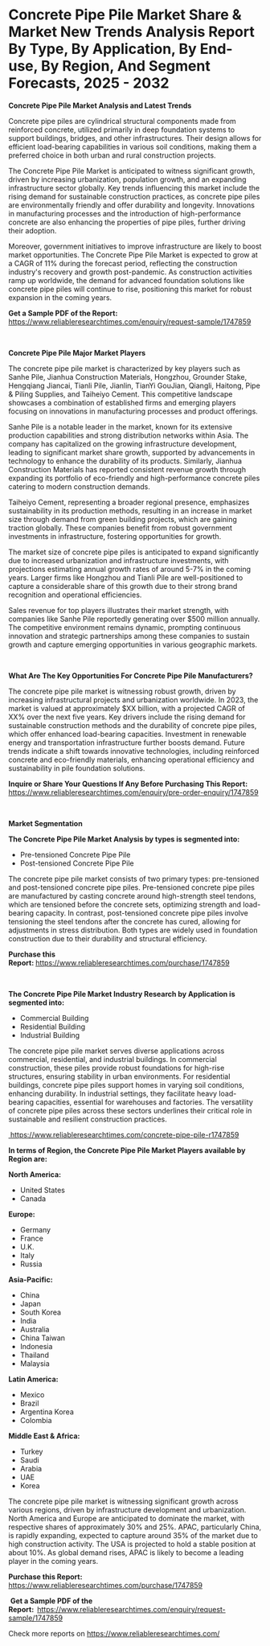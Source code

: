<p><h1>Concrete Pipe Pile Market Share & Market New Trends Analysis Report By Type, By Application, By End-use, By Region, And Segment Forecasts, 2025 - 2032</h1></p><p><strong>Concrete Pipe Pile Market Analysis and Latest Trends</strong></p>
<p><p>Concrete pipe piles are cylindrical structural components made from reinforced concrete, utilized primarily in deep foundation systems to support buildings, bridges, and other infrastructures. Their design allows for efficient load-bearing capabilities in various soil conditions, making them a preferred choice in both urban and rural construction projects.</p><p>The Concrete Pipe Pile Market is anticipated to witness significant growth, driven by increasing urbanization, population growth, and an expanding infrastructure sector globally. Key trends influencing this market include the rising demand for sustainable construction practices, as concrete pipe piles are environmentally friendly and offer durability and longevity. Innovations in manufacturing processes and the introduction of high-performance concrete are also enhancing the properties of pipe piles, further driving their adoption.</p><p>Moreover, government initiatives to improve infrastructure are likely to boost market opportunities. The Concrete Pipe Pile Market is expected to grow at a CAGR of 11% during the forecast period, reflecting the construction industry's recovery and growth post-pandemic. As construction activities ramp up worldwide, the demand for advanced foundation solutions like concrete pipe piles will continue to rise, positioning this market for robust expansion in the coming years.</p></p>
<p><strong>Get a Sample PDF of the Report:&nbsp;</strong> <a href="https://www.reliableresearchtimes.com/enquiry/request-sample/1747859?utm_campaign=3386&utm_medium=2&utm_source=Github&utm_content=ia&utm_term=01042025&utm_id=concrete-pipe-pile">https://www.reliableresearchtimes.com/enquiry/request-sample/1747859</a></p>
<p>&nbsp;</p>
<p><strong>Concrete Pipe Pile Major Market Players</strong></p>
<p><p>The concrete pipe pile market is characterized by key players such as Sanhe Pile, Jianhua Construction Materials, Hongzhou, Grounder Stake, Hengqiang Jiancai, Tianli Pile, Jianlin, TianYi GouJian, Qiangli, Haitong, Pipe & Piling Supplies, and Taiheiyo Cement. This competitive landscape showcases a combination of established firms and emerging players focusing on innovations in manufacturing processes and product offerings.</p><p>Sanhe Pile is a notable leader in the market, known for its extensive production capabilities and strong distribution networks within Asia. The company has capitalized on the growing infrastructure development, leading to significant market share growth, supported by advancements in technology to enhance the durability of its products. Similarly, Jianhua Construction Materials has reported consistent revenue growth through expanding its portfolio of eco-friendly and high-performance concrete piles catering to modern construction demands.</p><p>Taiheiyo Cement, representing a broader regional presence, emphasizes sustainability in its production methods, resulting in an increase in market size through demand from green building projects, which are gaining traction globally. These companies benefit from robust government investments in infrastructure, fostering opportunities for growth.</p><p>The market size of concrete pipe piles is anticipated to expand significantly due to increased urbanization and infrastructure investments, with projections estimating annual growth rates of around 5-7% in the coming years. Larger firms like Hongzhou and Tianli Pile are well-positioned to capture a considerable share of this growth due to their strong brand recognition and operational efficiencies.</p><p>Sales revenue for top players illustrates their market strength, with companies like Sanhe Pile reportedly generating over $500 million annually. The competitive environment remains dynamic, prompting continuous innovation and strategic partnerships among these companies to sustain growth and capture emerging opportunities in various geographic markets.</p></p>
<p>&nbsp;</p>
<p><strong>What Are The Key Opportunities For Concrete Pipe Pile Manufacturers?</strong></p>
<p><p>The concrete pipe pile market is witnessing robust growth, driven by increasing infrastructural projects and urbanization worldwide. In 2023, the market is valued at approximately $XX billion, with a projected CAGR of XX% over the next five years. Key drivers include the rising demand for sustainable construction methods and the durability of concrete pipe piles, which offer enhanced load-bearing capacities. Investment in renewable energy and transportation infrastructure further boosts demand. Future trends indicate a shift towards innovative technologies, including reinforced concrete and eco-friendly materials, enhancing operational efficiency and sustainability in pile foundation solutions.</p></p>
<p><strong>Inquire or Share Your Questions If Any Before Purchasing This Report:</strong> <a href="https://www.reliableresearchtimes.com/enquiry/pre-order-enquiry/1747859?utm_campaign=3386&utm_medium=2&utm_source=Github&utm_content=ia&utm_term=01042025&utm_id=concrete-pipe-pile">https://www.reliableresearchtimes.com/enquiry/pre-order-enquiry/1747859</a></p>
<p>&nbsp;</p>
<p><strong>Market Segmentation</strong></p>
<p><strong>The Concrete Pipe Pile Market Analysis by types is segmented into:</strong></p>
<p><ul><li>Pre-tensioned Concrete Pipe Pile</li><li>Post-tensioned Concrete Pipe Pile</li></ul></p>
<p><p>The concrete pipe pile market consists of two primary types: pre-tensioned and post-tensioned concrete pipe piles. Pre-tensioned concrete pipe piles are manufactured by casting concrete around high-strength steel tendons, which are tensioned before the concrete sets, optimizing strength and load-bearing capacity. In contrast, post-tensioned concrete pipe piles involve tensioning the steel tendons after the concrete has cured, allowing for adjustments in stress distribution. Both types are widely used in foundation construction due to their durability and structural efficiency.</p></p>
<p><strong>Purchase this Report:&nbsp;</strong><a href="https://www.reliableresearchtimes.com/purchase/1747859?utm_campaign=3386&utm_medium=2&utm_source=Github&utm_content=ia&utm_term=01042025&utm_id=concrete-pipe-pile">https://www.reliableresearchtimes.com/purchase/1747859</a></p>
<p>&nbsp;</p>
<p><strong>The Concrete Pipe Pile Market Industry Research by Application is segmented into:</strong></p>
<p><ul><li>Commercial Building</li><li>Residential Building</li><li>Industrial Building</li></ul></p>
<p><p>The concrete pipe pile market serves diverse applications across commercial, residential, and industrial buildings. In commercial construction, these piles provide robust foundations for high-rise structures, ensuring stability in urban environments. For residential buildings, concrete pipe piles support homes in varying soil conditions, enhancing durability. In industrial settings, they facilitate heavy load-bearing capacities, essential for warehouses and factories. The versatility of concrete pipe piles across these sectors underlines their critical role in sustainable and resilient construction practices.</p></p>
<p><a href="https://www.reliableresearchtimes.com/concrete-pipe-pile-r1747859?utm_campaign=3386&utm_medium=2&utm_source=Github&utm_content=ia&utm_term=01042025&utm_id=concrete-pipe-pile">&nbsp;https://www.reliableresearchtimes.com/concrete-pipe-pile-r1747859</a></p>
<p><strong>In terms of Region, the Concrete Pipe Pile Market Players available by Region are:</strong></p>
<p>
    <p> <strong> North America: </strong>
        <ul>
            <li>United States</li>
            <li>Canada</li>
        </ul>
        </p> 
    <p> <strong> Europe: </strong>
        <ul>
            <li>Germany</li>
            <li>France</li>
            <li>U.K.</li>
            <li>Italy</li>
            <li>Russia</li>
        </ul>
        </p> 
    <p> <strong> Asia-Pacific: </strong>
        <ul>
            <li>China</li>
            <li>Japan</li>
            <li>South Korea</li>
            <li>India</li>
            <li>Australia</li>
            <li>China Taiwan</li>
            <li>Indonesia</li>
            <li>Thailand</li>
            <li>Malaysia</li>
        </ul>
        </p> 
    <p> <strong> Latin America: </strong>
        <ul>
            <li>Mexico</li>
            <li>Brazil</li>
            <li>Argentina Korea</li>
            <li>Colombia</li>
        </ul>
        </p> 
    <p> <strong> Middle East & Africa: </strong>
        <ul>
            <li>Turkey</li>
            <li>Saudi</li>
            <li>Arabia</li>
            <li>UAE</li>
            <li>Korea</li>
        </ul>
    </p>
    </p>
<p><p>The concrete pipe pile market is witnessing significant growth across various regions, driven by infrastructure development and urbanization. North America and Europe are anticipated to dominate the market, with respective shares of approximately 30% and 25%. APAC, particularly China, is rapidly expanding, expected to capture around 35% of the market due to high construction activity. The USA is projected to hold a stable position at about 10%. As global demand rises, APAC is likely to become a leading player in the coming years.</p></p>
<p><strong>Purchase this Report: </strong><a href="https://www.reliableresearchtimes.com/purchase/1747859?utm_campaign=3386&utm_medium=2&utm_source=Github&utm_content=ia&utm_term=01042025&utm_id=concrete-pipe-pile">https://www.reliableresearchtimes.com/purchase/1747859</a></p>
<p>&nbsp;<strong>Get a Sample PDF of the Report:&nbsp;&nbsp;</strong><a href="https://www.reliableresearchtimes.com/enquiry/request-sample/1747859?utm_campaign=3386&utm_medium=2&utm_source=Github&utm_content=ia&utm_term=01042025&utm_id=concrete-pipe-pile">https://www.reliableresearchtimes.com/enquiry/request-sample/1747859</a></p>
<p><strong></strong></p>
<p>Check more reports on <a href="https://www.reliableresearchtimes.com/?utm_campaign=3386&utm_medium=2&utm_source=Github&utm_content=ia&utm_term=01042025&utm_id=concrete-pipe-pile">https://www.reliableresearchtimes.com/</a></p>